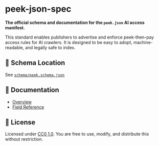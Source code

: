 # peek-json-spec

**The official schema and documentation for the `peek.json` AI access manifest.**

This standard enables publishers to advertise and enforce peek-then-pay access rules for AI crawlers. It is designed to be easy to adopt, machine-readable, and legally safe to index.

## 🔧 Schema Location
See [`schema/peek.schema.json`](schema/peek.schema.json)

## 📘 Documentation
- [Overview](docs/overview.md)
- [Field Reference](docs/field-reference.md)

## 📄 License
Licensed under [CC0 1.0](LICENSE). You are free to use, modify, and distribute this without restriction.
